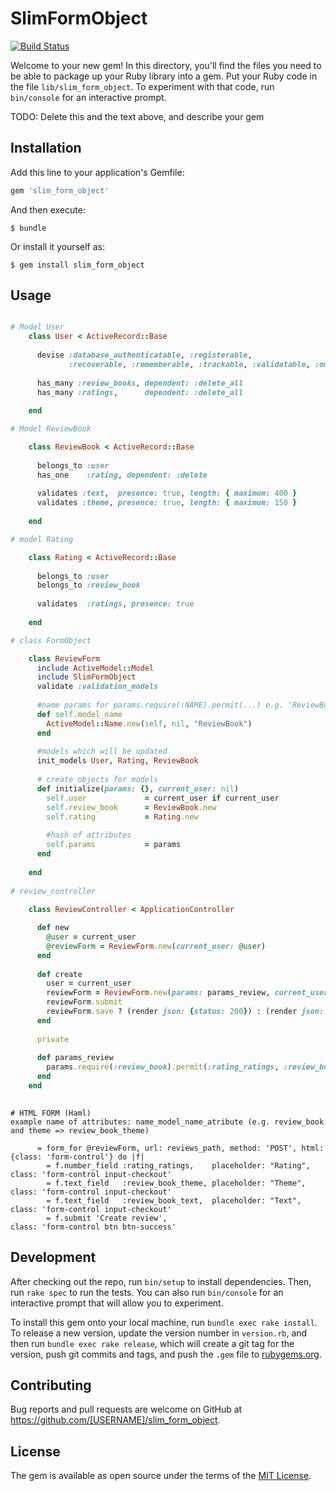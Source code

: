 # SlimFormObject
[![Build Status](https://travis-ci.org/woodcrust/slim_form_object.svg?branch=master)](https://travis-ci.org/woodcrust/slim_form_object)

Welcome to your new gem! In this directory, you'll find the files you need to be able to package up your Ruby library into a gem. Put your Ruby code in the file `lib/slim_form_object`. To experiment with that code, run `bin/console` for an interactive prompt.

TODO: Delete this and the text above, and describe your gem

## Installation

Add this line to your application's Gemfile:

```ruby
gem 'slim_form_object'
```

And then execute:

    $ bundle

Or install it yourself as:

    $ gem install slim_form_object

## Usage
```ruby

# Model User
    class User < ActiveRecord::Base
    
      devise :database_authenticatable, :registerable,
             :recoverable, :rememberable, :trackable, :validatable, :omniauthable
    
      has_many :review_books, dependent: :delete_all
      has_many :ratings,      dependent: :delete_all
    
    end

# Model ReviewBook

    class ReviewBook < ActiveRecord::Base
    
      belongs_to :user
      has_one    :rating, dependent: :delete
    
      validates :text,  presence: true, length: { maximum: 400 }
      validates :theme, presence: true, length: { maximum: 150 }
    
    end

# model Rating

    class Rating < ActiveRecord::Base
    
      belongs_to :user
      belongs_to :review_book
    
      validates  :ratings, presence: true
    
    end

# class FormObject

    class ReviewForm
      include ActiveModel::Model
      include SlimFormObject
      validate :validation_models
      
      #name params for params.require(:NAME).permit(...) e.g. 'ReviewBook'
      def self.model_name
        ActiveModel::Name.new(self, nil, "ReviewBook")
      end
    
      #models which will be updated
      init_models User, Rating, ReviewBook
    
      # create objects for models
      def initialize(params: {}, current_user: nil)
        self.user             = current_user if current_user
        self.review_book      = ReviewBook.new
        self.rating           = Rating.new
        
        #hash of attributes
        self.params           = params
      end
    
    end
    
# review_controller
 
    class ReviewController < ApplicationController

      def new
        @user = current_user
        @reviewForm = ReviewForm.new(current_user: @user)
      end
    
      def create
        user = current_user
        reviewForm = ReviewForm.new(params: params_review, current_user: user)
        reviewForm.submit
        reviewForm.save ? (render json: {status: 200}) : (render json: reviewForm.errors, status: :unprocessable_entity)
      end
    
      private
    
      def params_review
        params.require(:review_book).permit(:rating_ratings, :review_book_theme, :review_book_text)
      end
    end
    
```

```haml
# HTML FORM (Haml)
example name of attributes: name_model_name_atribute (e.g. review_book and theme => review_book_theme)

      = form_for @reviewForm, url: reviews_path, method: 'POST', html: {class: 'form-control'} do |f|
        = f.number_field :rating_ratings,    placeholder: "Rating", class: 'form-control input-checkout'
        = f.text_field   :review_book_theme, placeholder: "Theme",  class: 'form-control input-checkout'
        = f.text_field   :review_book_text,  placeholder: "Text",   class: 'form-control input-checkout'
        = f.submit 'Create review',                                 class: 'form-control btn btn-success'

```
## Development

After checking out the repo, run `bin/setup` to install dependencies. Then, run `rake spec` to run the tests. You can also run `bin/console` for an interactive prompt that will allow you to experiment.

To install this gem onto your local machine, run `bundle exec rake install`. To release a new version, update the version number in `version.rb`, and then run `bundle exec rake release`, which will create a git tag for the version, push git commits and tags, and push the `.gem` file to [rubygems.org](https://rubygems.org).

## Contributing

Bug reports and pull requests are welcome on GitHub at https://github.com/[USERNAME]/slim_form_object.


## License

The gem is available as open source under the terms of the [MIT License](http://opensource.org/licenses/MIT).

